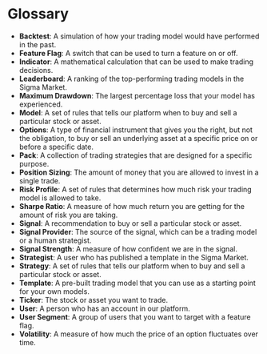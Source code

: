 # Glossary

*   **Backtest**: A simulation of how your trading model would have performed in the past.
*   **Feature Flag**: A switch that can be used to turn a feature on or off.
*   **Indicator**: A mathematical calculation that can be used to make trading decisions.
*   **Leaderboard**: A ranking of the top-performing trading models in the Sigma Market.
*   **Maximum Drawdown**: The largest percentage loss that your model has experienced.
*   **Model**: A set of rules that tells our platform when to buy and sell a particular stock or asset.
*   **Options**: A type of financial instrument that gives you the right, but not the obligation, to buy or sell an underlying asset at a specific price on or before a specific date.
*   **Pack**: A collection of trading strategies that are designed for a specific purpose.
*   **Position Sizing**: The amount of money that you are allowed to invest in a single trade.
*   **Risk Profile**: A set of rules that determines how much risk your trading model is allowed to take.
*   **Sharpe Ratio**: A measure of how much return you are getting for the amount of risk you are taking.
*   **Signal**: A recommendation to buy or sell a particular stock or asset.
*   **Signal Provider**: The source of the signal, which can be a trading model or a human strategist.
*   **Signal Strength**: A measure of how confident we are in the signal.
*   **Strategist**: A user who has published a template in the Sigma Market.
*   **Strategy**: A set of rules that tells our platform when to buy and sell a particular stock or asset.
*   **Template**: A pre-built trading model that you can use as a starting point for your own models.
*   **Ticker**: The stock or asset you want to trade.
*   **User**: A person who has an account in our platform.
*   **User Segment**: A group of users that you want to target with a feature flag.
*   **Volatility**: A measure of how much the price of an option fluctuates over time.
